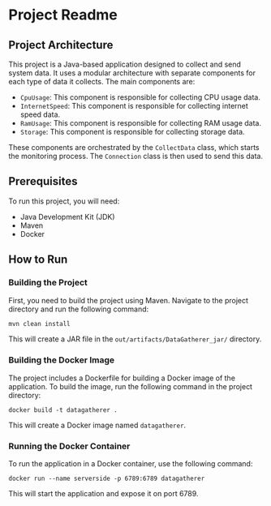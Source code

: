 # Project Readme

## Project Architecture

This project is a Java-based application designed to collect and send system data. It uses a modular architecture with separate components for each type of data it collects. The main components are:

- `CpuUsage`: This component is responsible for collecting CPU usage data.
- `InternetSpeed`: This component is responsible for collecting internet speed data.
- `RamUsage`: This component is responsible for collecting RAM usage data.
- `Storage`: This component is responsible for collecting storage data.

These components are orchestrated by the `CollectData` class, which starts the monitoring process. The `Connection` class is then used to send this data.

## Prerequisites

To run this project, you will need:

- Java Development Kit (JDK)
- Maven
- Docker

## How to Run

### Building the Project

First, you need to build the project using Maven. Navigate to the project directory and run the following command:

```bash
mvn clean install
```
This will create a JAR file in the `out/artifacts/DataGatherer_jar/` directory.

### Building the Docker Image

The project includes a Dockerfile for building a Docker image of the application. To build the image, run the following command in the project directory:

```
docker build -t datagatherer .
```
This will create a Docker image named `datagatherer`.

### Running the Docker Container

To run the application in a Docker container, use the following command:
```
docker run --name serverside -p 6789:6789 datagatherer
```
This will start the application and expose it on port 6789.
